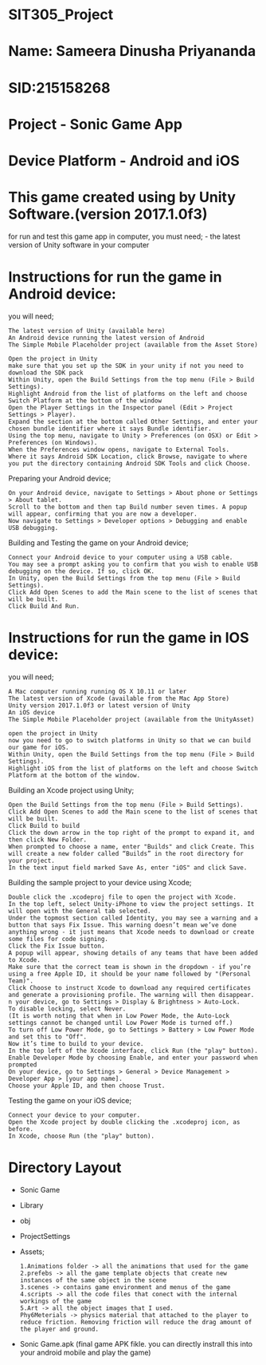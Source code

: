 # SIT305_Project
# Name: Sameera Dinusha Priyananda
# SID:215158268
# Project - Sonic Game App
# Device Platform - Android and iOS
# This game created using by Unity Software.(version 2017.1.0f3)
  for run and test this game app in computer, you must need;
    - the latest version of Unity software in your computer
# Instructions for run the game in Android device:
you will need;

	The latest version of Unity (available here)
	An Android device running the latest version of Android
	The Simple Mobile Placeholder project (available from the Asset Store)
	
	Open the project in Unity
	make sure that you set up the SDK in your unity if not you need to download the SDK pack
	Within Unity, open the Build Settings from the top menu (File > Build Settings).
	Highlight Android from the list of platforms on the left and choose Switch Platform at the bottom of the window
	Open the Player Settings in the Inspector panel (Edit > Project Settings > Player).
	Expand the section at the bottom called Other Settings, and enter your chosen bundle identifier where it says Bundle identifier.
	Using the top menu, navigate to Unity > Preferences (on OSX) or Edit > Preferences (on Windows).
	When the Preferences window opens, navigate to External Tools.
	Where it says Android SDK Location, click Browse, navigate to where you put the directory containing Android SDK Tools and click Choose.

  Preparing your Android device;
  
  	On your Android device, navigate to Settings > About phone or Settings > About tablet.
	Scroll to the bottom and then tap Build number seven times. A popup will appear, confirming that you are now a developer.
	Now navigate to Settings > Developer options > Debugging and enable USB debugging.

  Building and Testing the game on your Android device;
   
   	Connect your Android device to your computer using a USB cable.
	You may see a prompt asking you to confirm that you wish to enable USB debugging on the device. If so, click OK.
	In Unity, open the Build Settings from the top menu (File > Build Settings).
	Click Add Open Scenes to add the Main scene to the list of scenes that will be built.
	Click Build And Run.
  
  # Instructions for run the game in IOS device:
   you will need;
   
	A Mac computer running running OS X 10.11 or later
	The latest version of Xcode (available from the Mac App Store)
	Unity version 2017.1.0f3 or latest version of Unity
	An iOS device
	The Simple Mobile Placeholder project (available from the UnityAsset)
	
	open the project in Unity
	now you need to go to switch platforms in Unity so that we can build our game for iOS.
	Within Unity, open the Build Settings from the top menu (File > Build Settings).
	Highlight iOS from the list of platforms on the left and choose Switch Platform at the bottom of the window.
	
  Building an Xcode project using Unity;
  
	Open the Build Settings from the top menu (File > Build Settings).
	Click Add Open Scenes to add the Main scene to the list of scenes that will be built.
	Click Build to build
	Click the down arrow in the top right of the prompt to expand it, and then click New Folder.
	When prompted to choose a name, enter "Builds" and click Create. This will create a new folder called “Builds” in the root directory for your project.
	In the text input field marked Save As, enter "iOS" and click Save.
	
  Building the sample project to your device using Xcode;
  
  	Double click the .xcodeproj file to open the project with Xcode.
	In the top left, select Unity-iPhone to view the project settings. It will open with the General tab selected.
	Under the topmost section called Identity, you may see a warning and a button that says Fix Issue. This warning doesn’t mean we’ve done anything wrong - it just means that Xcode needs to download or create some files for code signing.
	Click the Fix Issue button.
	A popup will appear, showing details of any teams that have been added to Xcode.
	Make sure that the correct team is shown in the dropdown - if you’re using a free Apple ID, it should be your name followed by "(Personal Team)".
	Click Choose to instruct Xcode to download any required certificates and generate a provisioning profile. The warning will then disappear.
	n your device, go to Settings > Display & Brightness > Auto-Lock.
	To disable locking, select Never.
	(It is worth noting that when in Low Power Mode, the Auto-Lock settings cannot be changed until Low Power Mode is turned off.)
	To turn off Low Power Mode, go to Settings > Battery > Low Power Mode and set this to "Off".
	Now it’s time to build to your device.
	In the top left of the Xcode interface, click Run (the "play" button).
	Enable Developer Mode by choosing Enable, and enter your password when prompted
  	On your device, go to Settings > General > Device Management > Developer App > [your app name].
	Choose your Apple ID, and then choose Trust.
	
  Testing the game on your iOS device;
  
  	Connect your device to your computer.
	Open the Xcode project by double clicking the .xcodeproj icon, as before.
	In Xcode, choose Run (the "play" button).
  
# Directory Layout

  - Sonic Game 
  - Library
  - obj
  - ProjectSettings
  - Assets; 
    
  		1.Animations folder -> all the animations that used for the game
		2.prefebs -> all the game template objects that create new instances of the same object in the scene
		3.scenes -> contains game environment and menus of the game
		4.scripts -> all the code files that conect with the internal workings of the game
		5.Art -> all the object images that I used.
		Phy6Meterials -> physics material that attached to the player to reduce friction. Removing friction will reduce the drag amount of the player and ground.
		
  - Sonic Game.apk (final game APK fikle. you can directly instrall this into your android mobile and play the game)
		
		

		


